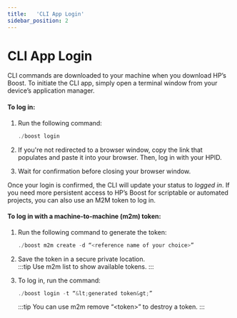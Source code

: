 ```yaml
---
title:   'CLI App Login'
sidebar_position: 2
---
```

# CLI App Login

CLI commands are downloaded to your machine when you download HP’s Boost. To initiate the CLI app, simply open a terminal window from your device’s application manager. 

#### To log in: 

1. Run the following command: 
    ```powershell
    ./boost login 
    ```

2. If you're not redirected to a browser window, copy the link that populates and paste it into your browser. Then, log in with your HPID. 

3. Wait for confirmation before closing your browser window. 

Once your login is confirmed, the CLI will update your status to *logged in*. If you need more persistent access to HP’s Boost for scriptable or automated projects, you can also use an M2M token to log in.  

#### To log in with a machine-to-machine (m2m) token:

1. Run the following command to generate the token: 
    ```powershell
    ./boost m2m create -d “<reference name of your choice>” 
    ```

2. Save the token in a secure private location.  
    :::tip
    Use m2m list to show available tokens. 
    :::

3. To log in, run the command: 
    ```powershell
    ./boost login -t “&lt;generated token&gt;” 
    ```
    :::tip
    You can use m2m remove “&lt;token&gt;” to destroy a token. 
    :::
